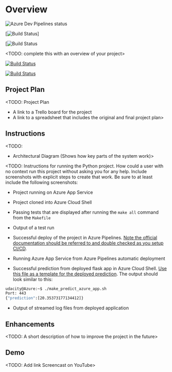 # Overview

![Azure Dev Pipelines status](https://dev.azure.com/njegovan/Flask%20Pipelines/_apis/build/status/mnjegovan-lab.udacity_devops_azure_cd?branchName=master)

[![Build Status](https://dev.azure.com/njegovan/Flask%20Pipelines/_apis/build/status/mnjegovan-lab.udacity_devops_azure_cd?branchName=master)]

[![Build Status](https://dev.azure.com/njegovan/Flask%20Pipelines/_build/latest?definitionId=2&branchName=master)

<TODO: complete this with an overview of your project>

[![Build Status](https://dev.azure.com/njegovan/Flask%20Pipelines/_apis/build/status/mnjegovan-lab.udacity_devops_azure_cd?branchName=master)](https://dev.azure.com/njegovan/Flask%20Pipelines/_build/latest?definitionId=2&branchName=master)

[![Build Status](https://dev.azure.com/njegovan/Flask%20Pipelines/_apis/build/status/mnjegovan-lab.udacity_devops_azure_cd?branchName=master&stageName=Deploy%20Web%20App)](https://dev.azure.com/njegovan/Flask%20Pipelines/_build/latest?definitionId=2&branchName=master)

## Project Plan
<TODO: Project Plan

* A link to a Trello board for the project
* A link to a spreadsheet that includes the original and final project plan>

## Instructions

<TODO:  
* Architectural Diagram (Shows how key parts of the system work)>

<TODO:  Instructions for running the Python project.  How could a user with no context run this project without asking you for any help.  Include screenshots with explicit steps to create that work. Be sure to at least include the following screenshots:

* Project running on Azure App Service

* Project cloned into Azure Cloud Shell

* Passing tests that are displayed after running the `make all` command from the `Makefile`

* Output of a test run

* Successful deploy of the project in Azure Pipelines.  [Note the official documentation should be referred to and double checked as you setup CI/CD](https://docs.microsoft.com/en-us/azure/devops/pipelines/ecosystems/python-webapp?view=azure-devops).

* Running Azure App Service from Azure Pipelines automatic deployment

* Successful prediction from deployed flask app in Azure Cloud Shell.  [Use this file as a template for the deployed prediction](https://github.com/udacity/nd082-Azure-Cloud-DevOps-Starter-Code/blob/master/C2-AgileDevelopmentwithAzure/project/starter_files/flask-sklearn/make_predict_azure_app.sh).
The output should look similar to this:

```bash
udacity@Azure:~$ ./make_predict_azure_app.sh
Port: 443
{"prediction":[20.35373177134412]}
```

* Output of streamed log files from deployed application

> 

## Enhancements

<TODO: A short description of how to improve the project in the future>

## Demo 

<TODO: Add link Screencast on YouTube>


